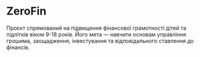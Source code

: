 # ZeroFin
Проєкт спрямований на підвищення фінансової грамотності дітей та підлітків віком 9-18 років. Його мета — навчити основам управління грошима, заощадження, інвестування та відповідального ставлення до фінансів.
